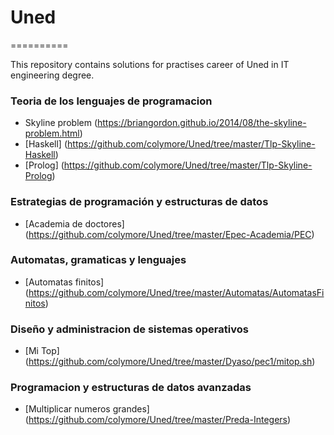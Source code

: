# Uned
==========

This repository contains solutions for practises career of Uned in IT engineering degree.

### Teoria de los lenguajes de programacion
* Skyline problem (https://briangordon.github.io/2014/08/the-skyline-problem.html)  
 * [Haskell] (https://github.com/colymore/Uned/tree/master/Tlp-Skyline-Haskell)   
 * [Prolog] (https://github.com/colymore/Uned/tree/master/Tlp-Skyline-Prolog)
  
 
### Estrategias de programación y estructuras de datos  
* [Academia de doctores] (https://github.com/colymore/Uned/tree/master/Epec-Academia/PEC)

### Automatas, gramaticas y lenguajes
* [Automatas finitos] (https://github.com/colymore/Uned/tree/master/Automatas/AutomatasFinitos)

### Diseño y administracion de sistemas operativos
* [Mi Top] (https://github.com/colymore/Uned/tree/master/Dyaso/pec1/mitop.sh)

### Programacion y estructuras de datos avanzadas
* [Multiplicar numeros grandes] (https://github.com/colymore/Uned/tree/master/Preda-Integers)


